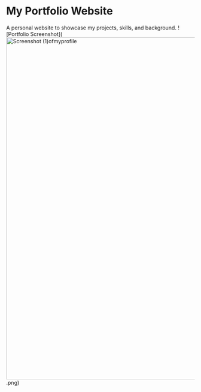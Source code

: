# My Portfolio Website
A personal website to showcase my projects, skills, and background.
![Portfolio Screenshot](<img width="1905" height="912" alt="Screenshot (1)ofmyprofile" src="https://github.com/user-attachments/assets/d0041d1f-2ce6-4530-9440-e9149f3d707a" />
.png)
